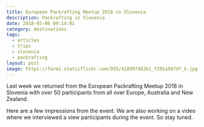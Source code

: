 ```yaml
---
title: European Packrafting Meetup 2018 in Slovenia
description: Packrafting in Slovenia  
date: 2018-05-06 09:14:01
category: destinations
tags:
  - articles
  - trips
  - slovenia
  - packrafting
layout: post
image: https://farm1.staticflickr.com/955/41899745261_f291a507df_k.jpg
---
```

Last week we returned from the European Packrafting Meetup 2018 in Slovenia with over 50 participants from all over Europe, Australia and New Zealand.

Here are a few impressions from the event. We are also working on a video where we interviewed a view participants during the event. So stay tuned.

<amp-img src="https://farm1.staticflickr.com/955/41899745261_f291a507df_k.jpg" width="2048" height="1365" layout="responsive"  alt="European Packrafting Meetup 2018 in Slovenia"></amp-img>
<br>

<!--more-->

<amp-img src="https://farm1.staticflickr.com/826/41899740001_6088f7e6c5_k.jpg" width="2048" height="1365" layout="responsive"  alt="European Packrafting Meetup 2018 in Slovenia"></amp-img>
<br>
<amp-img src="https://farm1.staticflickr.com/957/41899742101_0337f30b52_k.jpg" width="2048" height="1365" layout="responsive"  alt="European Packrafting Meetup 2018 in Slovenia"></amp-img>
<br>
<amp-img src="https://farm1.staticflickr.com/946/41856567312_ec4d7915a4_k.jpg" width="2048" height="1365" layout="responsive"  alt="European Packrafting Meetup 2018 in Slovenia"></amp-img>
<br>
<amp-img src="https://farm1.staticflickr.com/831/41856564672_c88255008d_k.jpg" width="2048" height="1365" layout="responsive"  alt="European Packrafting Meetup 2018 in Slovenia"></amp-img>
<br>
<amp-img src="https://farm1.staticflickr.com/978/41899732201_96bf093f7d_k.jpg" width="2048" height="1365" layout="responsive"  alt="European Packrafting Meetup 2018 in Slovenia"></amp-img>
<br>
<amp-img src="https://farm1.staticflickr.com/948/41899730371_7e0c704343_k.jpg" width="2048" height="1365" layout="responsive"  alt="European Packrafting Meetup 2018 in Slovenia"></amp-img>
<br>
<amp-img src="https://farm1.staticflickr.com/903/41856559032_e11dbcc713_k.jpg" width="2048" height="1365" layout="responsive"  alt="European Packrafting Meetup 2018 in Slovenia"></amp-img>
<br>
<amp-img src="https://farm1.staticflickr.com/967/41856557842_564ab93716_k.jpg" width="2048" height="1365" layout="responsive"  alt="Thirsty Rivers Brewing in Slovenia"></amp-img>
<br>
<amp-img src="https://farm1.staticflickr.com/870/27031046937_c3a527e99c_k.jpg" width="2048" height="1365" layout="responsive"  alt="European Packrafting Meetup 2018 in Bovec Slovenia"></amp-img>
<br>
<amp-img src="https://farm1.staticflickr.com/826/27031045947_d10c121dd2_k.jpg" width="2048" height="1365" layout="responsive"  alt="European Packrafting Meetup 2018 in Slovenia"></amp-img>
<br>
<amp-img src="https://farm1.staticflickr.com/953/27031044357_d9bd0e4532_k.jpg" width="2048" height="1365" layout="responsive"  alt="European Packrafting Meetup 2018 in Slovenia"></amp-img>
<br>
<amp-img src="https://farm1.staticflickr.com/905/27031043777_955d3d1e15_k.jpg" width="2048" height="1365" layout="responsive"  alt="European Packrafting Meetup 2018 in Slovenia"></amp-img>
<br>
<amp-img src="https://farm1.staticflickr.com/970/27031042407_d06a3cf35f_z.jpg" width="2048" height="1365" layout="responsive"  alt="European Packrafting Meetup 2018 in Slovenia"></amp-img>
<br>
<amp-img src="https://farm1.staticflickr.com/972/27031041597_0ebc3680a8_k.jpg" width="2048" height="1365" layout="responsive"  alt="European Packrafting Meetup 2018 in Slovenia"></amp-img>
<br>
<amp-img src="https://farm1.staticflickr.com/829/27031040107_cc463508c4_k.jpg" width="2048" height="1365" layout="responsive"  alt="European Packrafting Meetup 2018 in Slovenia"></amp-img>
<br>
<amp-img src="https://farm1.staticflickr.com/978/41856547122_3ce07ebfe9_k.jpg" width="2048" height="1365" layout="responsive"  alt="European Packrafting Meetup 2018 in Slovenia"></amp-img>
<br>
<amp-img src="https://farm1.staticflickr.com/956/41856545552_aad88c1b82_k.jpg" width="2048" height="1365" layout="responsive"  alt="European Packrafting Meetup 2018 in Slovenia"></amp-img>
<br>
<amp-img src="https://flic.kr/p/HbD8Q4][img]https://farm1.staticflickr.com/823/27031037927_39821a8c65_k.jpg" width="2048" height="1365" layout="responsive"  alt="European Packrafting Meetup 2018 in Slovenia"></amp-img>
<br>
<amp-img src="https://farm1.staticflickr.com/863/41856541582_fdfe1ddbee_z.jpg" width="2048" height="1365" layout="responsive"  alt="European Packrafting Meetup 2018 in Slovenia"></amp-img>
<br>
<amp-img src="https://farm1.staticflickr.com/872/27031035557_c6a576c5d3_k.jpg" width="2048" height="1365" layout="responsive"  alt="European Packrafting Meetup 2018 in Slovenia"></amp-img>
<br>
<amp-img src="https://farm1.staticflickr.com/826/41856540352_913838181c_k.jpg" width="2048" height="1365" layout="responsive"  alt="European Packrafting Meetup 2018 in Slovenia"></amp-img>
<br>
<amp-img src="https://farm1.staticflickr.com/964/27031033837_2a6d170a90_k.jpg" width="2048" height="1365" layout="responsive"  alt="European Packrafting Meetup 2018 in Slovenia"></amp-img>
<br>
<amp-img src="https://farm1.staticflickr.com/871/41856538992_e223b265ca_k.jpg" width="2048" height="1365" layout="responsive"  alt="European Packrafting Meetup 2018 in Slovenia"></amp-img>
<br>
<amp-img src="https://farm1.staticflickr.com/869/27031032237_c33dc7eb7d_k.jpg" width="2048" height="1365" layout="responsive"  alt="European Packrafting Meetup 2018 in Slovenia"></amp-img>
<br>
<amp-img src="https://farm1.staticflickr.com/982/27031031277_577a81dba1_k.jpg" width="2048" height="1365" layout="responsive"  alt="European Packrafting Meetup 2018 in Slovenia"></amp-img>
<br>
<amp-img src="https://farm1.staticflickr.com/966/27031030377_ee58c2840a_k.jpg" width="2048" height="1365" layout="responsive"  alt="European Packrafting Meetup 2018 in Slovenia"></amp-img>
<br>
<amp-img src="https://farm1.staticflickr.com/982/27031029057_9d33ef5654_k.jpg" width="2048" height="1365" layout="responsive"  alt="European Packrafting Meetup 2018 in Slovenia"></amp-img>
<br>
<amp-img src="https://farm1.staticflickr.com/974/40092143140_d7faf2c4cd_k.jpg" width="2048" height="1365" layout="responsive"  alt="European Packrafting Meetup 2018 in Slovenia"></amp-img>
<br>
<amp-img src="https://farm1.staticflickr.com/827/41899692181_9514f34259_k.jpg" width="2048" height="1365" layout="responsive"  alt="European Packrafting Meetup 2018 in Slovenia"></amp-img>
<br>
<amp-img src="https://farm1.staticflickr.com/827/41899690761_df5f8970ba_k.jpg" width="2048" height="1365" layout="responsive"  alt="European Packrafting Meetup 2018 in Slovenia"></amp-img>
<br>
<amp-img src="https://farm1.staticflickr.com/953/41000390975_eb41e4ace5_k.jpg" width="2048" height="1365" layout="responsive"  alt="European Packrafting Meetup 2018 in Slovenia"></amp-img>
<br>
<amp-img src="https://farm1.staticflickr.com/869/41899688871_727e01f103_k.jpg" width="2048" height="1365" layout="responsive"  alt="European Packrafting Meetup 2018 in Slovenia"></amp-img>
<br>
<amp-img src="https://farm1.staticflickr.com/973/41899687901_d0f6ba563a_k.jpg" width="2048" height="1365" layout="responsive"  alt="European Packrafting Meetup 2018 in Slovenia"></amp-img>
<br>
<amp-img src="https://farm1.staticflickr.com/979/41000377505_4761ee333d_k.jpg" width="1365" height="2048" layout="responsive"  alt="European Packrafting Meetup 2018 in Slovenia"></amp-img>
<br>
<amp-img src="https://farm1.staticflickr.com/968/41000375635_2b1989b102_k.jpg" width="2048" height="1365" layout="responsive"  alt="European Packrafting Meetup 2018 in Slovenia"></amp-img>
<br>
<amp-img src="https://farm1.staticflickr.com/979/41856528722_33bfdf30c8_k.jpg" width="2048" height="1365" layout="responsive"  alt="European Packrafting Meetup 2018 in Slovenia"></amp-img>
<br>
<amp-img src="https://farm1.staticflickr.com/975/41000373155_137cc6d79d_k.jpg" width="2048" height="1365" layout="responsive"  alt="European Packrafting Meetup 2018 in Slovenia"></amp-img>
<br>
<amp-img src="https://farm1.staticflickr.com/872/40092128190_fc171e243e_k.jpg" width="2048" height="1365" layout="responsive"  alt="European Packrafting Meetup 2018 in Slovenia"></amp-img>
<br>
<amp-img src="https://farm1.staticflickr.com/977/41856520922_1a75d6b4b9_k.jpg" width="2048" height="1365" layout="responsive"  alt="European Packrafting Meetup 2018 in Slovenia"></amp-img>
<br>
<amp-img src="https://farm1.staticflickr.com/968/41856518642_089503bb05_k.jpg" width="2048" height="1365" layout="responsive"  alt="European Packrafting Meetup 2018 in Slovenia"></amp-img>
<br>
<amp-img src="https://farm1.staticflickr.com/823/40092120130_e457931ddb_k.jpg" width="2048" height="1365" layout="responsive"  alt="European Packrafting Meetup 2018 in Slovenia"></amp-img>
<br>
<amp-img src="https://farm1.staticflickr.com/978/41182502534_a72374ceb5_k.jpg" width="2048" height="1365" layout="responsive"  alt="European Packrafting Meetup 2018 in Slovenia"></amp-img>
<br>
<amp-img src="https://farm1.staticflickr.com/968/41182499284_7348eb81d4_k.jpg" width="2048" height="1365" layout="responsive"  alt="European Packrafting Meetup 2018 in Slovenia"></amp-img>
<br>
<amp-img src="https://farm1.staticflickr.com/962/41182498074_7e09d7e503_k.jpg" width="2048" height="1365" layout="responsive"  alt="European Packrafting Meetup 2018 in Slovenia"></amp-img>
<br>
<amp-img src="https://farm1.staticflickr.com/966/41182496234_1bde74ead4_k.jpg" width="2048" height="1365" layout="responsive"  alt="European Packrafting Meetup 2018 in Slovenia"></amp-img>
<br>
<amp-img src="https://farm1.staticflickr.com/966/41899657631_70c53c6c86_k.jpg" width="2048" height="1365" layout="responsive"  alt="European Packrafting Meetup 2018 in Slovenia"></amp-img>
<br>
<amp-img src="https://farm1.staticflickr.com/909/41899656271_a61eaf1ec3_k.jpg" width="2048" height="1365" layout="responsive"  alt="European Packrafting Meetup 2018 in Slovenia"></amp-img>
<br>
<amp-img src="https://farm1.staticflickr.com/867/41899653851_0b0b609b9a_k.jpg" width="2048" height="1365" layout="responsive"  alt="European Packrafting Meetup 2018 in Slovenia"></amp-img>
<br>
<amp-img src="https://farm1.staticflickr.com/827/41899652641_de2e02616b_k.jpg" width="2048" height="1365" layout="responsive"  alt="European Packrafting Meetup 2018 in Slovenia"></amp-img>
<br>
<amp-img src="https://farm1.staticflickr.com/870/41182486254_21086ba90d_k.jpg" width="2048" height="1365" layout="responsive"  alt="European Packrafting Meetup 2018 in Slovenia"></amp-img>
<br>
<amp-img src="https://farm1.staticflickr.com/869/41000341695_6070de5203_k.jpg" width="2048" height="1365" layout="responsive"  alt="European Packrafting Meetup 2018 in Slovenia"></amp-img>
<br>
<amp-img src="https://farm1.staticflickr.com/863/41182634464_3f988c28a1_k.jpg" width="2048" height="1365" layout="responsive"  alt="European Packrafting Meetup 2018 in Slovenia"></amp-img>
<br>
<amp-img src="https://farm1.staticflickr.com/973/41000386725_f325ba5ba7_k.jpg" width="2048" height="1365" layout="responsive"  alt="European Packrafting Meetup 2018 in Slovenia"></amp-img>
<br>
<amp-img src="https://farm1.staticflickr.com/968/41000338745_21f7adc54e_k.jpg" width="2048" height="1365" layout="responsive"  alt="European Packrafting Meetup 2018 in Slovenia"></amp-img>
